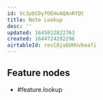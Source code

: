 ```yaml
---
id: Vc3pbCDyfOEHvAQAnRfQt
title: Note Lookup
desc: ''
updated: 1645812822763
created: 1644724292296
airtableId: recC8jaQUHUvboa7i
---
```


## Feature nodes

- #feature.lookup
